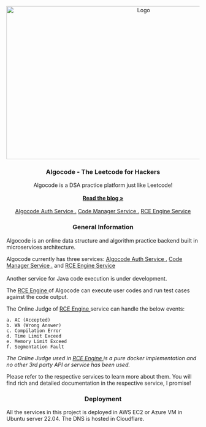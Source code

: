                          
<br/>
<div align="center">
<a href="https://github.com/Mahboob-A/algocode">
<img src="https://github.com/Mahboob-A/algocode/assets/109282492/cd5d981f-1928-49a1-a4d8-0a5b21b92171" alt="Logo" width="700" height="400">
</a>
<h3 align="center">Algocode - The Leetcode for Hackers</h3>
<p align="center">
Algocode is a DSA practice platform just like Leetcode!
<br/>
<br/>
<a href="https://github.com/Mahboob-A/algocode-auth"><strong>Read the blog »</strong></a>
<br/>
<br/>
<a href="https://github.com/Mahboob-A/algocode-auth">Algocode Auth Service .</a>  
<a href="https://github.com/Mahboob-A/code-manager">Code Manager Service .</a>
<a href="https://github.com/Mahboob-A/rcee/">RCE Engine Service</a>
</p>
</div>

<h3 align="center">General Information</h3>

Algocode is an online data structure and algorithm practice backend built in microservices architecture. 


Algocode currently has three services: <a href="https://github.com/Mahboob-A/algocode-auth">Algocode Auth Service .</a> <a href="https://github.com/Mahboob-A/code-manager">Code Manager Service .</a> and <a href="https://github.com/Mahboob-A/rcee/">RCE Engine Service</a>
<br/> <br/>
Another service for Java code execution is under development. 

The <a href="https://github.com/Mahboob-A/rcee/">RCE Engine </a> of Algocode can execute user codes and run test cases against the code output. 

The Online Judge of <a href="https://github.com/Mahboob-A/rcee/">RCE Engine </a> service can handle the below events: 

    a. AC (Accepted) 
    b. WA (Wrong Answer)
    c. Compilation Error 
    d. Time Limit Exceed 
    e. Memory Limit Exceed 
    f. Segmentation Fault

*The Online Judge used in <a href="https://github.com/Mahboob-A/rcee/">RCE Engine </a> is a pure docker implementation and no other 3rd party API or service has been used.*

Please refer to the respective services to learn more about them. You will find rich and detailed documentation in the respective service, I promise!  <br/>
<h3 align="center">Deployment</h3>
All the services in this project is deployed in AWS EC2 or Azure VM in Ubuntu server 22.04.  
The DNS is hosted in Cloudflare. 
